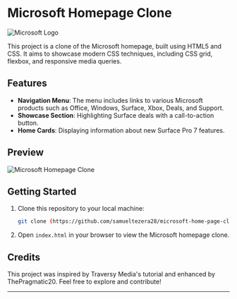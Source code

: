 # Microsoft Homepage Clone

![Microsoft Logo](https://i.ibb.co/wwLhz98/logo.png)

This project is a clone of the Microsoft homepage, built using HTML5 and CSS. It aims to showcase modern CSS techniques, including CSS grid, flexbox, and responsive media queries.

## Features

- **Navigation Menu**: The menu includes links to various Microsoft products such as Office, Windows, Surface, Xbox, Deals, and Support.
- **Showcase Section**: Highlighting Surface deals with a call-to-action button.
- **Home Cards**: Displaying information about new Surface Pro 7 features.

## Preview

![Microsoft Homepage Clone](https://i.ibb.co/LZPVKq9/card1.png)

## Getting Started

1. Clone this repository to your local machine:

   ```bash
   git clone (https://github.com/samueltezera28/microsoft-home-page-clone.git)
   ```

2. Open `index.html` in your browser to view the Microsoft homepage clone.

## Credits

This project was inspired by Traversy Media's tutorial and enhanced by ThePragmatic20. Feel free to explore and contribute!

---
